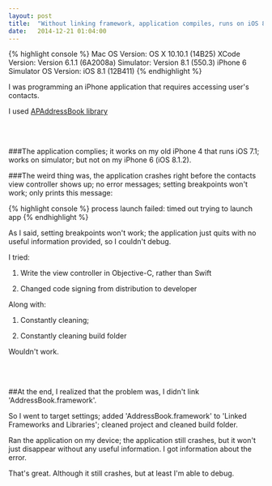 ```yaml
---
layout: post
title:  "Without linking framework, application compiles, runs on iOS 8 simulator and iOS 7 device, but crashes on iOS 8 device"
date:   2014-12-21 01:04:00
---
```


{% highlight console %}
Mac OS Version: OS X 10.10.1 (14B25)
XCode Version: Version 6.1.1 (6A2008a)
Simulator: Version 8.1 (550.3)
iPhone 6 Simulator OS Version: iOS 8.1 (12B411)
{% endhighlight %}

I was programming an iPhone application that requires accessing user's contacts.

I used [APAddressBook library](https://github.com/Alterplay/APAddressBook)

<br><br>

###The application complies; it works on my old iPhone 4 that runs iOS 7.1; works on simulator; but not on my iPhone 6 (iOS 8.1.2).

###The weird thing was, the application crashes right before the contacts view controller shows up; no error messages; setting breakpoints won't work; only prints this message:

{% highlight console %}
process launch failed: timed out trying to launch app
{% endhighlight %}

As I said, setting breakpoints won't work; the application just quits with no useful information provided, so I couldn't debug.

I tried:

1. Write the view controller in Objective-C, rather than Swift

2. Changed code signing from distribution to developer

Along with:

1. Constantly cleaning;

2. Constantly cleaning build folder

Wouldn't work.

<br><br>

##At the end, I realized that the problem was, I didn't link 'AddressBook.framework'.

So I went to target settings; added 'AddressBook.framework' to 'Linked Frameworks and Libraries'; cleaned project and cleaned build folder.

Ran the application on my device; the application still crashes, but it won't just disappear without any useful information. I got information about the error.

That's great. Although it still crashes, but at least I'm able to debug.